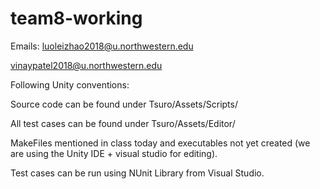 # team8-working
Emails:
luoleizhao2018@u.northwestern.edu

vinaypatel2018@u.northwestern.edu

Following Unity conventions:

Source code can be found under Tsuro/Assets/Scripts/

All test cases can be found under Tsuro/Assets/Editor/

MakeFiles mentioned in class today and executables not yet created (we are using the Unity IDE + visual studio for editing).

Test cases can be run using NUnit Library from Visual Studio.